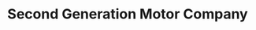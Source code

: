 ---
title: "Second Generation Motor Company"
url: /tulsa/second-generation-motor-company/
shop: car
---